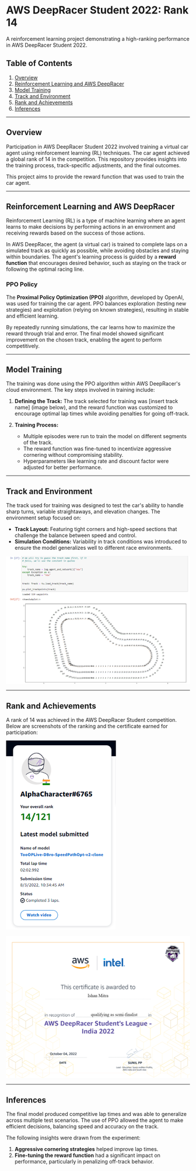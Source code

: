 
# **AWS DeepRacer Student 2022: Rank 14**  
A reinforcement learning project demonstrating a high-ranking performance in AWS DeepRacer Student 2022.

## **Table of Contents**  
1. [Overview](#overview)  
2. [Reinforcement Learning and AWS DeepRacer](#reinforcement_learning)  
3. [Model Training](#model_training)  
4. [Track and Environment](#track_and_environment)   
5. [Rank and Achievements](#rank_and_achievements)   
6. [Inferences](#inferences)

---

## **Overview**<a name="overview"></a>  
Participation in AWS DeepRacer Student 2022 involved training a virtual car agent using reinforcement learning (RL) techniques. The car agent achieved a global rank of 14 in the competition. This repository provides insights into the training process, track-specific adjustments, and the final outcomes.

This project aims to provide the reward function that was used to train the car agent.

---

## **Reinforcement Learning and AWS DeepRacer**<a name="reinforcement_learning"></a>  
Reinforcement Learning (RL) is a type of machine learning where an agent learns to make decisions by performing actions in an environment and receiving rewards based on the success of those actions.

In AWS DeepRacer, the agent (a virtual car) is trained to complete laps on a simulated track as quickly as possible, while avoiding obstacles and staying within boundaries. The agent's learning process is guided by a **reward function** that encourages desired behavior, such as staying on the track or following the optimal racing line.

### **PPO Policy**  
The **Proximal Policy Optimization (PPO)** algorithm, developed by OpenAI, was used for training the car agent. PPO balances exploration (testing new strategies) and exploitation (relying on known strategies), resulting in stable and efficient learning.

By repeatedly running simulations, the car learns how to maximize the reward through trial and error. The final model showed significant improvement on the chosen track, enabling the agent to perform competitively.

---

## **Model Training**<a name="model_training"></a>  
The training was done using the PPO algorithm within AWS DeepRacer's cloud environment. The key steps involved in training include:

1. **Defining the Track:** The track selected for training was [insert track name] (image below), and the reward function was customized to encourage optimal lap times while avoiding penalties for going off-track.
   
2. **Training Process:**  
    - Multiple episodes were run to train the model on different segments of the track.  
    - The reward function was fine-tuned to incentivize aggressive cornering without compromising stability.  
    - Hyperparameters like learning rate and discount factor were adjusted for better performance.

---

## **Track and Environment**<a name="track_and_environment"></a>  
The track used for training was designed to test the car's ability to handle sharp turns, variable straightaways, and elevation changes. The environment setup focused on:

- **Track Layout:** Featuring tight corners and high-speed sections that challenge the balance between speed and control.
- **Simulation Conditions:** Variability in track conditions was introduced to ensure the model generalizes well to different race environments.

![Track Image](https://raw.githubusercontent.com/ishanmitra/aws-deepracer-student/refs/heads/main/images/track_waypoints.png)

---

## **Rank and Achievements**<a name="rank_and_achievements"></a>  
A rank of 14 was achieved in the AWS DeepRacer Student competition. Below are screenshots of the ranking and the certificate earned for participation:

![Ranking](https://raw.githubusercontent.com/ishanmitra/aws-deepracer-student/refs/heads/main/images/rank.png)

![Certificate](https://raw.githubusercontent.com/ishanmitra/aws-deepracer-student/refs/heads/main/images/Certificate_AWSInt.png)

---

## **Inferences**<a name="inferences"></a>  
The final model produced competitive lap times and was able to generalize across multiple test scenarios. The use of PPO allowed the agent to make efficient decisions, balancing speed and accuracy on the track.

The following insights were drawn from the experiment:
1. **Aggressive cornering strategies** helped improve lap times.
2. **Fine-tuning the reward function** had a significant impact on performance, particularly in penalizing off-track behavior.
